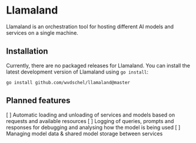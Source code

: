 # Llamaland

Llamaland is an orchestration tool for hosting different AI models and services on a single machine.

## Installation

Currently, there are no packaged releases for Llamaland. You can install the latest development version of Llamaland using `go install`:

    go install github.com/wvdschel/llamaland@master

## Planned features

[ ] Automatic loading and unloading of services and models based on requests and available resources
[ ] Logging of queries, prompts and responses for debugging and analysing how the model is being used
[ ] Managing model data & shared model storage between services